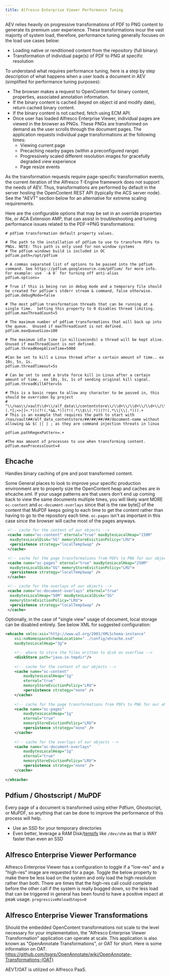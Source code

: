 ```yaml
---
title: Alfresco Enterprise Viewer Performance Tuning
---
```


AEV relies heavily on progressive transformations of PDF to PNG content to generate its premium user experience. These transformations incur the vast majority of system load, therefore, performance tuning generally focuses on the load use cases below:

- Loading native or renditioned content from the repository (full binary)
- Transformation of individual page(s) of PDF to PNG at specific resolution

To understand what requires performance tuning, here is a step by step description of what happens when a user loads a document in AEV (simplified for performance tuning purposes):

- The browser makes a request to OpenContent for binary content, properties, associated annotation information.
- If the binary content is cached (keyed on object id and modify date), return cached binary content.
- If the binary content is not cached, fetch using ECM API.
- Once user has loaded Alfresco Enterprise Viewer, individual pages are viewed in the browser as PNGs. These PNGs are transformed on demand as the user scrolls through the document pages. The application requests individual page transformations at the following times:
  - Viewing current page
  - Precaching nearby pages (within a preconfigured range)
  - Progressively scaled different resolution images for gracefully degraded view experience
  - Page resize events

As the transformation requests require page-specific transformation events, the current iteration of the Alfresco T-Engine framework does not support the needs of AEV. Thus, transformations are performed by default in the server hosting the OpenContent REST API (typically the ACS server node). See the "AEVT" section below for an alternative for extreme scaling requirements.

Here are the configurable options that may be set in an override properties file, or ACA Extension AMP, that can assist in troubleshooting and tuning performance issues related to the PDF->PNG transformations:

```text
# pdfium transformation default property values.

# The path to the installation of pdfium to use to transform PDFs to PNGs. NOTE: This path is only used for non window systems
# The pdfium windows build is included in OC
pdfium.path=/opt/pdfium

# A commas separated list of options to be passed into the pdfium command. See https://pdfium.googlesource.com/pdfium/ for more info.  For example: use `-A 0` for turning off anti-alias
pdfium.options=

# True if this is being run in debug mode and a temporary file should be created for pdfium's stderr stream & command, false otherwise.
pdfium.debugMode=false

# The most pdfium transformation threads that can be running at a single time.  Setting this property to 0 disables thread limiting.
pdfium.maxThreadCount=5

# The maximum number of pdfium transformations that will back up into the queue.  Unused if maxThreadCount is not defined.
pdfium.maxQueueSize=100

# The maximum idle time (in milliseconds) a thread will be kept alive. Unused if maxThreadCount is not defined.
pdfium.threadKeepAliveTime=5000

#Can be set to kill a Linux thread after a certain amount of time.. ex 10s, 5s, 1s.
pdfium.threadTimeout=5s

# Can be set to send a brute force kill in Linux after a certain amount of time.. ex 10s, 5s, 1s of sending original kill signal.
pdfium.threadKillAfter=5s

# This is a basic regex to allow any character to be passed in, this should be overriden by project
# ^\\/nas\\/vault\\d+\\/alf_data\\/contentstore\\/\\d+\\/\\d+\\/\\d+\\/\\d+\\/\\d+\\/((?!(.*[;<>|]+.*))(?!(.*&&.*))(?!(.*\\$\\(.*))(?!(.*\\|\\|.*))).+
# This is an example that requires the path to start with /nas/vault##/alf_data_contentstore/##/##/##/##/document-name without allowing && $( || | ; as they are command injection threats in linux

pdfium.pathRegexPattern=.+

#The max amount of processes to use when transforming content.
pdfium.maxProcessCount=4
```

## Ehcache

Handles binary caching of pre and post transformed content.

Some General places to look to improve your specific production environment are to properly size the OpenContent heap and caches are in ehcache.xml. If your usage patterns are that users don't end up coming back to view the same documents multiple times, you will likely want MORE `oc-content` and `oc-document-overlays` since that is the raw byte[] of the content that MuPDF keeps going to each time to get the content rather than having to go to the repository each time. `oc-pages` isn't as important in this case since the browser will cache most of the pages anyways.

```xml
 <!-- cache for the content of our objects -->
 <cache name="oc-content" eternal="true" maxBytesLocalHeap="150M"
  maxBytesLocalDisk="5G" memoryStoreEvictionPolicy="LRU">
  <persistence strategy="localTempSwap" />
 </cache>

 <!-- cache for the page transformations from PDFs to PNG for our objects -->
 <cache name="oc-pages" eternal="true" maxBytesLocalHeap="250M"
  maxBytesLocalDisk="5G" memoryStoreEvictionPolicy="LRU">
  <persistence strategy="localTempSwap" />
 </cache>

 <!-- cache for the overlays of our objects -->
 <cache name="oc-document-overlays" eternal="true"
  maxBytesLocalHeap="50M" maxBytesLocalDisk="5G"
  memoryStoreEvictionPolicy="LRU">
  <persistence strategy="localTempSwap" />
 </cache>
```

Optionally, in the case of "single view" usage of document, local storage can be disabled entirely. See below XML for suggested configuration:

```xml
<ehcache xmlns:xsi="http://www.w3.org/2001/XMLSchema-instance" 
    xsi:noNamespaceSchemaLocation="../config/ehcache.xsd"
    maxBytesLocalHeap="3g">

    <!-- where to store the files written to disk on overflow -->
    <diskStore path="java.io.tmpdir"/>
    
    <!-- cache for the content of our objects -->
    <cache name="oc-content"
        maxBytesLocalHeap="1g"
        eternal="true"
        memoryStoreEvictionPolicy="LRU">
        <persistence strategy="none" />
    </cache>
    
    <!-- cache for the page transformations from PDFs to PNG for our objects -->
    <cache name="oc-pages"
        maxBytesLocalHeap="1g"
        eternal="true"
        memoryStoreEvictionPolicy="LRU">
        <persistence strategy="none" />
    </cache>
        
    <!-- cache for the overlays of our objects -->
    <cache name="oc-document-overlays"
        maxBytesLocalHeap="1g"
        eternal="true"
        memoryStoreEvictionPolicy="LRU">
        <persistence strategy="none" />
    </cache>
            
</ehcache>
```

## Pdfium / Ghostscript / MuPDF

Every page of a document is transformed using either Pdfium, Ghostscript, or MuPDF, so anything that can be done to improve the performance of this process will help.

- Use an SSD for your temporary directories
- Even better, leverage a RAM Disk/[tempfs](https://en.wikipedia.org/wiki/Tmpfs) like `/dev/shm` as that is WAY faster than even an SSD

## Alfresco Enterprise Viewer Performance

Alfresco Enterprise Viewer has a configuration to toggle if a "low-res" and a "high-res" image are requested for a page. Toggle the below property to make there be less load on the system and only load the high-resolution rather than both. There are times that the high-res call could complete before the other call if the system is really bogged down, so the less load that can be triggered in general has been found to have a positive impact at peak usage.
```progressiveReloadSteps=0```

## Alfresco Enterprise Viewer Transformations

Should the embedded OpenContent transformations not scale to the level necessary for your implementation, the "Alfresco Enterprise Viewer Transformation" application can operate at scale. This application is also known as "OpenAnnotate Transformations", or OAT for short. Here is some information on OAT. <https://github.com/tsgrp/OpenAnnotate/wiki/OpenAnnotate-Transformations-(OAT)>

AEVT/OAT is utilized on Alfresco PaaS.
